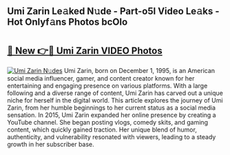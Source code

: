 ## Umi Zarin Le𝚊ked N𝚞de - Part-o5l Video Le𝚊ks - Hot Onlyf𝚊ns Photos bcOlo

# <h2><a href="http://ab33229.deff.icu/?id=Umi+Zarin">🔗 New 👉🔴 Umi Zarin VIDEO Photos</a></h2>

[![Umi Zarin N𝚞des](https://i.imgur.com/rIISA9y.gif)](http://ab33229.deff.icu/?id=Umi+Zarin)
Umi Zarin, born on December 1, 1995, is an American social media influencer, gamer, and content creator known for her entertaining and engaging presence on various platforms. With a large following and a diverse range of content, Umi Zarin has carved out a unique niche for herself in the digital world. This article explores the journey of Umi Zarin, from her humble beginnings to her current status as a social media sensation. In 2015, Umi Zarin expanded her online presence by creating a YouTube channel. She began posting vlogs, comedy skits, and gaming content, which quickly gained traction. Her unique blend of humor, authenticity, and vulnerability resonated with viewers, leading to a steady growth in her subscriber base.
